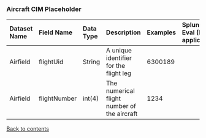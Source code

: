### Aircraft CIM Placeholder

| Dataset Name  | Field Name  | Data Type | Description | Examples | Splunk Eval (If applicable) |
|:--------------|:------------|:----------|:------------|:---------|:----------------------------|
| Airfield      | flightUid   | String    |A unique identifier for the flight leg | 6300189 ||
|Airfield|flightNumber|int(4)|The numerical flight number of the aircraft|1234|||Airfield|airline|String|The IATA code for the operating airline|EZY, DY, AA|||Airfield|FQFC|String|Fully Qualified Flight Code|EZY1234|airline. “” .flightNumber|Airfield|arrivalOrDeparture|String|Is the aircraft departing or arriving|Departure, Arrival|||Airfield|aircraftParkingPosition|String|Gate or hard stand where the aircraft is located|A10|||Airfield|passengerGate|String|The public gate which the passengers will use to board or disembark.|A10|||Airfield|remoteOperationalGate|String|An additional location used to transfer passengers to or from a remote parking position.|A10|||Airfield|runway|String|The runway in use for this aircraft movement|26L|||Airfield|terminal|String|Terminal where the passengers will be processed.|North, 1, 2, 3|||Airfield|paxBusInd|Boolean|If true, an airside bus will be used for the passengers.|True, false|||Airfield|registration|String|The aircraft registration number as assigned by the aircraft manufacturer|G-XWBD|||Airfield|agentInfo|String|Identification of the handling agent for the flight leg|MA, ALS|||Airfield|paxCount|String|The actual count of passengers on the aircraft|100|||



[Back to contents](./contents.md)

